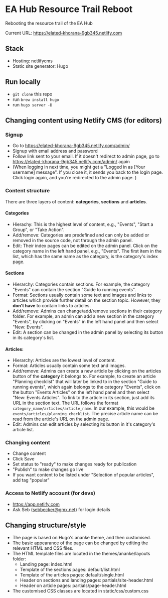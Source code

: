 # EA Hub Resource Trail Reboot

Rebooting the resource trail of the EA Hub

Current URL: https://elated-khorana-9gb345.netlify.com

## Stack
* Hosting: netlifycms
* Static site generator: Hugo

## Run locally
* ```git clone``` this repo
* run ```brew install hugo```
* run ```hugo server -D```

## Changing content using Netlify CMS (for editors)

### Signup  
* Go to https://elated-khorana-9gb345.netlify.com/admin/
* Signup with email address and password
* Follow link sent to your email. If it doesn't redirect to admin page, go to https://elated-khorana-9gb345.netlify.com/admin/ again
* (When logging in next time, you might get a "Logged in as [Your username] message". If you close it, it   sends you back to the login page. Click login again, and you're redirected to the admin page. )

### Content structure  
There are three layers of content: **categories**, **sections** and **articles**.  

#### Categories
* Hierachy: This is the highest level of content, e.g., "Events", "Start a Group", or "Take Action".  
* Add/remove: Categories are predefined and can only be added or removed in the source code, not through the admin panel.  
* Edit: Their index pages can be edited on the admin panel. Click on the category name in the left hand panel, e.g., "Events". The first item in the list, which has the same name as the category, is the category's index page.

#### Sections
* Hierarchy: Categories contain sections. For example, the category "Events" can contain the section "Guide to running events".
* Format: Sections usually contain some text and images and links to articles which provide further detail on the section topic. However, they **don't have** to contain links to articles.
* Add/remove: Admins can change/add/remove sections in their category folder. For example, an admin can add a new section in the category "Events", by clicking on "Events" in the left hand panel and then select "New: Events".
* Edit: A section can be changed in the admin panel by selecting its button in its category's list.  

#### Articles:
* Hierarchy: Articles are the lowest level of content.
* Format: Articles usually contain some text and images.
* Add/remove: Admins can create a new article by clicking on the articles button of the **category** it belongs to. For example, to create an article "Planning checklist" that will later be linked to in the section "Guide to running events", which again belongs to the category "Events", click on the button "Events Articles" on the left hand panel and then select "New: Events Articles". To link to the article in its section, just add its URL in the section text. The URL follows the format ```category_name/articles/article_name```. In our example, this would be ```events/articles/planning_checklist```. The precise article name can be read from the article's URL on the admin page.  
* Edit: Admins can edit articles by selecting its button in it's category's article list.  

### Changing content
* Change content
* Click Save
* Set status to "ready" to make changes ready for publication
* "Publish" to make changes go live
* If you want content to be listed under "Selection of popular articles", add tag "popular"

### Access to Netlify account (for devs)
* https://app.netlify.com
* Ask Seb (sebbecker@gmx.net) for login details

## Changing structure/style
* The page is based on Hugo's ananke theme, and then customised.
* The basic appearance of the page can be changed by editing the relevant HTML and CSS files.
* The HTML template files are located in the themes/ananke/layouts folder:
  * Landing page: index.html
  * Template of the sections pages: default/list.html
  * Template of the articles pages: default/single.html
  * Header on sections and landing pages: partials/site-header.html
  * Header on article pages: partials/page-header.html  
* The customised CSS classes are located in static/css/custom.css
